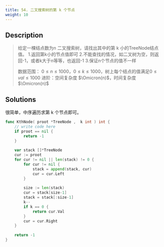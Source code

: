 ```yaml
---
title: 54. 二叉搜索树的第 k 个节点
weight: 10
---
```

## Description

> 给定一棵结点数为n 二叉搜索树，请找出其中的第 k 小的TreeNode结点值。
> 1.返回第k小的节点值即可
> 2.不能查找的情况，如二叉树为空，则返回-1，或者k大于n等等，也返回-1
> 3.保证n个节点的值不一样
> 
> 
> 数据范围： $0 \le n \le1000$，$0 \le k \le1000$，树上每个结点的值满足$0 \le val \le 1000$
> 进阶：空间复杂度 $\Omicron(n)$，时间复杂度 $\Omicron(n)$


## Solutions

很简单，中序遍历求第 k 个节点即可。
```go
func KthNode( proot *TreeNode ,  k int ) int {
    // write code here
    if proot == nil {
        return -1
    }
    
    var stack []*TreeNode
    cur := proot
    for cur != nil || len(stack) != 0 {
        for cur != nil {
            stack = append(stack, cur)
            cur = cur.Left
        }
        
        size := len(stack)
        cur = stack[size-1]
        stack = stack[:size-1]
        k--
        if k == 0 {
            return cur.Val
        }
        cur = cur.Right
    }
    
    return -1
}
```
